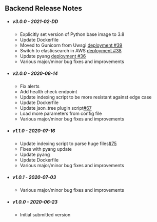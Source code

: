 ## Backend Release Notes
* ##### v3.0.0 - 2021-02-DD

  * Explicitly set version of Python base image to 3.8
  * Update Dockerfile
  * Moved to Gunicorn from Uwsgi [deployment #39](https://github.com/YangCatalog/deployment/issues/39)
  * Switch to elasticsearch in AWS [deployment #38](https://github.com/YangCatalog/deployment/issues/38)
  * Update pyang [deployment #36]( https://github.com/YangCatalog/deployment/issues/36)
  * Various major/minor bug fixes and improvements
  
* ##### v2.0.0 - 2020-08-14

  * Fix alerts
  * Add health check endpoint
  * Update indexing script to be more resistant against edge case
  * Update Dockerfile
  * Update json_tree plugin script[#67](https://github.com/YangCatalog/search/issues/67)
  * Load more parameters from config file
  * Various major/minor bug fixes and improvements
  
* ##### v1.1.0 - 2020-07-16

  * Update indexing script to parse huge files[#75](https://github.com/YangCatalog/search/issues/75)
  * Fixes with pyang update
  * Update pyang
  * Update Dockerfile
  * Various major/minor bug fixes and improvements
  
* ##### v1.0.1 - 2020-07-03
  
  * Various major/minor bug fixes and improvements
  
* ##### v1.0.0 - 2020-06-23

  * Initial submitted version
